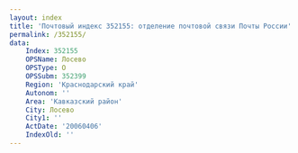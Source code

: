 ```yaml
---
layout: index
title: 'Почтовый индекс 352155: отделение почтовой связи Почты России'
permalink: /352155/
data:
    Index: 352155
    OPSName: Лосево
    OPSType: О
    OPSSubm: 352399
    Region: 'Краснодарский край'
    Autonom: ''
    Area: 'Кавказский район'
    City: Лосево
    City1: ''
    ActDate: '20060406'
    IndexOld: ''
---
```

